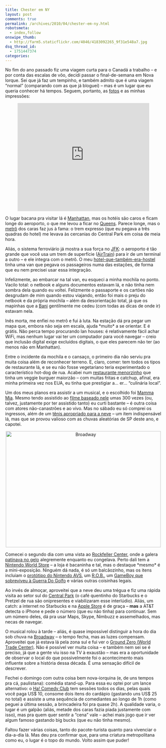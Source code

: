 ```yaml
---
title: Chester em NY
layout: post
comments: true
permalink: /archives/2010/04/chester-em-ny.html
robotsmeta:
  - index,follow
onswipe_thumb:
  - http://farm5.staticflickr.com/4046/4183092265_9f31e548a7.jpg
dsq_thread_id:
  - 1751447374
categories:
---
```

No fim do ano passado fiz uma viagem curta para o Canadá a trabalho &#8211; e por conta das escalas de vôo, decidi passar o final-de-semana em Nova Iorque. Sei que já faz um tempinho, e também admito que é uma viagem &#8220;normal&#8221; (comparando com as que já bloguei) &#8211; mas é um lugar que eu queria conhecer há tempos. Seguem, portanto, as [fotos][1] e as minhas impressões:

<p style="text-align: center;">
	<iframe width="425" height="349" src="http://www.youtube.com/embed/7SdxJjJl6Ro" frameborder="0" allowfullscreen></iframe>
</p>

<!--more-->


O lugar bacana pra visitar lá é [Manhattan][2], mas os hotéis são caros e ficam longe do aeroporto, o que me levou a ficar no [Queens][3]. Parece longe, mas o [metrô][4] dos caras faz jus à fama: o trem expresso (que eu pegava a três quadras do hotel) me levava às cercanias do Central Park em coisa de meia hora.

Aliás, o sistema ferroviário já mostra a sua força no [JFK][5]: o aeroporto é tão grande que você usa um trem de superfície ([AirTrain][6]) para ir de um terminal a outro &#8211; e ele integra com o metrô. O meu [hotel-que-também-era-hostel][7] tinha uma van que pegava os passageiros numa das estações, de forma que eu nem precisei usar essa integração.

Infelizmente, ao embarcar na tal van, eu esqueci a minha mochila no ponto. Vacilo total: o netbook e alguns documentos estavam lá, e não tinha nem sombra dela quando eu voltei. Felizmente o passaporte e os cartões não desgrudam de mim quando estou viajando, então foi mais o preju do netbook e da própria mochila &#8211; além da desorientação total, já que os mapinhas que a [Bani][8] gentilmente me cedeu (com todas as dicas de onde ir) estavam nela.

Inês morta, me enfiei no metrô e fui à luta. Na estação dá pra pegar um mapa que, embora não seja em escala, ajuda \*muito\* a se orientar. E é grátis. Não perca tempo procurando lan houses: é relativamente fácil achar WiFi, mas nenhum lugar vai ter um computador para você navegar &#8211; creio que inclusão digital exige excluídos digitais, o que eles parecem não ter (ao menos não em Manhattan).

Entre o incidente da mochila e o cansaço, o primeiro dia não serviu pra muita coisa além de reconhecer terreno. E, claro, comer: tem todos os tipos de restaurante lá, e se eu não fosse vegetariano teria experimentado o característico hot-dog de rua. Acabei num [restaurante menorzinho][9] que tinha um veggie burguer maiorzão &#8211; com muitas fritas e catchup, afinal, era minha primeira vez nos EUA, eu tinha que prestigiar a&#8230; er&#8230; &#8220;culinária local&#8221;.

Um dos meus planos era assistir a um musical, e o escolhido foi [Mamma Mia][10]. Mesmo tendo assistido ao [filme baseado nele][11] umas 300 vezes (ou, talvez, justamente por ter assistido tanto) eu curti bastante &#8211; é outra coisa com atores não-canastrões e ao vivo. Mas no sábado eu só comprei os ingressos, além de um [tênis apropriado para a neve][12] &#8211; um item indispensável lá, mas que se provou valioso com as chuvas aleatórias de SP deste ano, e capotei.

<p style="text-align:center">
  <a href="http://www.flickr.com/photos/chesterbr/4183092265/" title="Broadway by chesterbr, on Flickr"><img src="//farm5.staticflickr.com/4046/4183092265_9f31e548a7.jpg" width="500" height="375" alt="Broadway" /></a>
</p>

Comecei o segundo dia com uma vista ao [Rockfeller Center][13], onde a galera [patinava no gelo][14] alegremente enquanto eu congelava. Perto dali tem a [Nintendo World Store][15] &#8211; a loja é bacaninha e tal, mas o destaque \*mesmo\* é a mini-exposição. Ninguém dá nada, é só um balcãozinho, mas os itens incluiam o [protótipo do Nintendo AVS][16], um [R.O.B.][17], um [GameBoy que sobreviveu à Guerra Do Golfo][18] e várias outras coisinhas legais.

Ao invés de almoçar, aproveitei que a neve deu uma trégua e fiz uma rápida visita ao setor sul do [Central Park][19] (o café quentinho do Starbucks e o Pretzel de rua são onipresentes e viabilizaram esse interlúdio). Aliás, um catch: a internet no Starbucks e na [Apple Store][20] é de graça &#8211; **mas** a AT&T detecta o iPhone e pede o número (que eu não tinha) para continuar. Sem um número deles, dá pra usar Maps, Skype, Nimbuzz e assemelhados, mas necas de navegar.

O musical rolou à tarde &#8211; aliás, é quase impossível distinguir a hora do dia sob chuva na [Broadway][21] &#8211; o tempo fecha, mas as luzes compensam. Aproveitei que já estava lá pela zona sul e fui ver o [Ground Zero (World Trade Center)][22]. Não é possível ver muita coisa &#8211; e também nem sei se é preciso, já que a gente viu isso na TV à exaustão &#8211; mas era a oportunidade de observar o local do que possivelmente foi o acontecimento mais influente sobre a história dessa década. É uma sensação difícil de descrever.

Fechei o domingo com outra coisa bem nova-iorquina (e, de uns tempos pra cá, paulistana): comédia stand-up. Para essa eu optei por um lance alternativo: o [Ha! Comedy Club][23] tem sessões todos os dias, pelas quais você paga US$ 10, consome dois itens do cardápio (gastando uns US$ 25 no total) e assiste a uma sequência de comediantes ao longo de 1h (como peguei a última sessão, a brincadeira foi pra quase 2h). A qualidade varia, o lugar é um galpão (aliás, metade dos caras fazia piada justamente com isso), mas pra quem quer sentir a &#8220;cena&#8221; vale &#8211; achei mais jogo que ir ver algum famoso gastando big bucks (que eu não tinha mesmo).

Faltou fazer várias coisas, tanto do pacote-turista quanto para vivenciar o dia-a-dia lá. Mas deu pra confirmar que, para uma criatura metropolitana como eu, o lugar é o topo do mundo. Volto assim que puder!

 [1]: http://www.flickr.com/photos/chesterbr/sets/72157622996362348/
 [2]: http://en.wikipedia.org/wiki/Manhattan
 [3]: http://en.wikipedia.org/wiki/Queens
 [4]: http://www.mta.info/nyct/maps/submap.htm
 [5]: http://www.panynj.gov/airports/jfk.html
 [6]: http://www.mta.info/mta/airtrain.htm
 [7]: http://www.hostelbookers.com/hostels/usa/new-york-city/38977/
 [8]: http://baniverso.com/
 [9]: http://www.flickr.com/photos/chesterbr/4183847376/in/set-72157622996362348/
 [10]: http://www.mamma-mia.com/
 [11]: http://www.imdb.com/title/tt0795421/
 [12]: http://www.merrell.com/US/en-US/Product.mvc.aspx/12465M/28972/Mens/Moab-GORE-TEX?dimensions=SS%2CSW
 [13]: http://en.wikipedia.org/wiki/Rockefeller_Center
 [14]: http://www.flickr.com/photos/chesterbr/4183838666/in/set-72157622996362348/
 [15]: http://www.nintendoworldstore.com/
 [16]: http://www.flickr.com/photos/chesterbr/4183984062/in/set-72157622996362348/
 [17]: http://www.flickr.com/photos/chesterbr/4183222515/in/set-72157622996362348/
 [18]: http://www.flickr.com/photos/rhoran/45214051/
 [19]: http://www.flickr.com/photos/chesterbr/4183849280/in/set-72157622996362348/
 [20]: http://www.apple.com/retail/fifthavenue/
 [21]: http://www.flickr.com/photos/chesterbr/4183092265/in/set-72157622996362348/
 [22]: http://www.flickr.com/photos/chesterbr/4183087141/in/set-72157622996362348/
 [23]: http://www.hanyc.com/HA_NYC/Welcome.html
